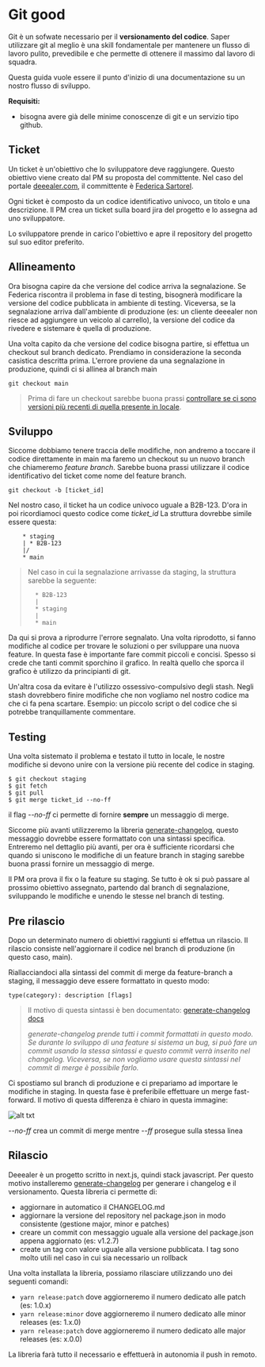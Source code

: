# Git good

Git è un sofwate necessario per il **versionamento del codice**. Saper utilizzare git al meglio è una skill fondamentale per mantenere un flusso di lavoro pulito, prevedibile e che permette di ottenere il massimo dal lavoro di squadra.

Questa guida vuole essere il punto d'inizio di una documentazione su un nostro flusso di sviluppo.

**Requisiti:**

- bisogna avere già delle minime conoscenze di git e un servizio tipo github.

## Ticket

Un ticket è un'obiettivo che lo sviluppatore deve raggiungere. Questo obiettivo viene creato dal PM su proposta del committente. Nel caso del portale [deeealer.com](https://deeealer.com), il committente è [Federica Sartorel](mailto:federicasartorel@tomasiauto.com).

Ogni ticket è composto da un codice identificativo univoco, un titolo e una descrizione. Il PM crea un ticket sulla board jira del progetto e lo assegna ad uno sviluppatore.

Lo sviluppatore prende in carico l'obiettivo e apre il repository del progetto sul suo editor preferito.

## Allineamento

Ora bisogna capire da che versione del codice arriva la segnalazione. Se Federica riscontra il problema in fase di testing, bisognerà modificare la versione del codice pubblicata in ambiente di testing.
Viceversa, se la segnalazione arriva dall'ambiente di produzione (es: un cliente deeealer non riesce ad aggiungere un veicolo al carrello), la versione del codice da rivedere e sistemare è quella di produzione.

Una volta capito da che versione del codice bisogna partire, si effettua un checkout sul branch dedicato. Prendiamo in considerazione la seconda casistica descritta prima. L'errore proviene da una segnalazione in produzione, quindi ci si allinea al branch main

    git checkout main

> Prima di fare un checkout sarebbe buona prassi [controllare se ci sono versioni più recenti di quella presente in locale](https://git-scm.com/docs/git-fetch).

## Sviluppo

Siccome dobbiamo tenere traccia delle modifiche, non andremo a toccare il codice direttamente in main ma faremo un checkout su un nuovo branch che chiameremo _feature branch_. Sarebbe buona prassi utilizzare il codice identificativo del ticket come nome del feature branch.

    git checkout -b [ticket_id]

Nel nostro caso, il ticket ha un codice univoco uguale a B2B-123. D'ora in poi ricordiamoci questo codice come _ticket_id_
La struttura dovrebbe simile essere questa:

```
    * staging
    | * B2B-123
    |/
    * main
```

> Nel caso in cui la segnalazione arrivasse da staging, la struttura sarebbe la seguente:
>
> ```
>   * B2B-123
>   |
>   * staging
>   |
>   * main
> ```

Da qui si prova a riprodurre l'errore segnalato. Una volta riprodotto, si fanno modifiche al codice per trovare le soluzioni o per sviluppare una nuova feature. In questa fase è importante fare commit piccoli e concisi. Spesso si crede che tanti commit sporchino il grafico. In realtà quello che sporca il grafico è utilizzo da principianti di git.

Un'altra cosa da evitare è l'utilizzo ossessivo-compulsivo degli stash. Negli stash dovrebbero finire modifiche che non vogliamo nel nostro codice ma che ci fa pena scartare. Esempio: un piccolo script o del codice che si potrebbe tranquillamente commentare.

## Testing

Una volta sistemato il problema e testato il tutto in locale, le nostre modifiche si devono unire con la versione più recente del codice in staging.

    $ git checkout staging
    $ git fetch
    $ git pull
    $ git merge ticket_id --no-ff

il flag _--no-ff_ ci permette di fornire **sempre** un messaggio di merge.

Siccome più avanti utilizzeremo la libreria [generate-changelog](https://www.npmjs.com/package/generate-changelog), questo messaggio dovrebbe essere formattato con una sintassi specifica. Entreremo nel dettaglio più avanti, per ora è sufficiente ricordarsi che quando si uniscono le modifiche di un feature branch in staging sarebbe buona prassi fornire un messaggio di merge.

Il PM ora prova il fix o la feature su staging. Se tutto è ok si può passare al prossimo obiettivo assegnato, partendo dal branch di segnalazione, sviluppando le modifiche e unendo le stesse nel branch di testing.

## Pre rilascio

Dopo un determinato numero di obiettivi raggiunti si effettua un rilascio. Il rilascio consiste nell'aggiornare il codice nel branch di produzione (in questo caso, main).

Riallacciandoci alla sintassi del commit di merge da feature-branch a staging, il messaggio deve essere formattato in questo modo:

```
type(category): description [flags]
```

> Il motivo di questa sintassi è ben documentato: [generate-changelog docs](https://github.com/lob/generate-changelog#readme)
>
> _generate-changelog prende tutti i commit formattati in questo modo. Se durante lo sviluppo di una feature si sistema un bug, si può fare un commit usando la stessa sintassi e questo commit verrà inserito nel changelog. Viceversa, se non vogliamo usare questa sintassi nel commit di merge è possibile farlo._

Ci spostiamo sul branch di produzione e ci prepariamo ad importare le modifiche in staging.
In questa fase è preferibile effettuare un merge fast-forward. Il motivo di questa differenza è chiaro in questa immagine:

![alt txt](https://i.stack.imgur.com/FMD5h.png)

_--no-ff_ crea un commit di merge mentre _--ff_ prosegue sulla stessa linea

## Rilascio

Deeealer è un progetto scritto in next.js, quindi stack javascript. Per questo motivo installeremo [generate-changelog](https://github.com/lob/generate-changelog) per generare i changelog e il versionamento.
Questa libreria ci permette di:

- aggiornare in automatico il CHANGELOG.md
- aggiornare la versione del repository nel package.json in modo consistente (gestione major, minor e patches)
- creare un commit con messaggio uguale alla versione del package.json appena aggiornato (es: v1.2.7)
- create un tag con valore uguale alla versione pubblicata. I tag sono molto utili nel caso in cui sia necessario un rollback

Una volta installata la libreria, possiamo rilasciare utilizzando uno dei seguenti comandi:

- `yarn release:patch` dove aggiorneremo il numero dedicato alle patch (es: 1.0.x)
- `yarn release:minor` dove aggiorneremo il numero dedicato alle minor releases (es: 1.x.0)
- `yarn release:patch` dove aggiorneremo il numero dedicato alle major releases (es: x.0.0)

La libreria farà tutto il necessario e effettuerà in autonomia il push in remoto.
